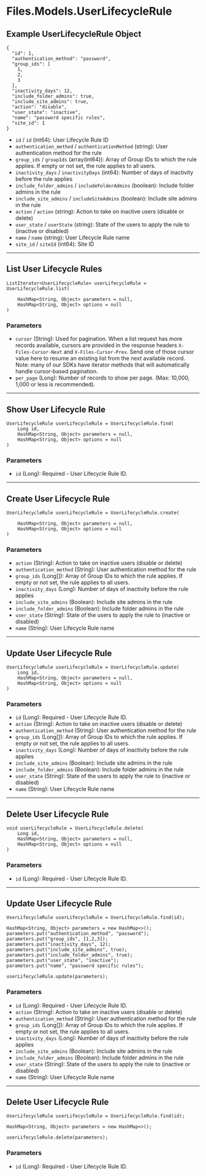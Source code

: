 # Files.Models.UserLifecycleRule

## Example UserLifecycleRule Object

```
{
  "id": 1,
  "authentication_method": "password",
  "group_ids": [
    1,
    2,
    3
  ],
  "inactivity_days": 12,
  "include_folder_admins": true,
  "include_site_admins": true,
  "action": "disable",
  "user_state": "inactive",
  "name": "password specific rules",
  "site_id": 1
}
```

* `id` / `id`  (int64): User Lifecycle Rule ID
* `authentication_method` / `authenticationMethod`  (string): User authentication method for the rule
* `group_ids` / `groupIds`  (array(int64)): Array of Group IDs to which the rule applies. If empty or not set, the rule applies to all users.
* `inactivity_days` / `inactivityDays`  (int64): Number of days of inactivity before the rule applies
* `include_folder_admins` / `includeFolderAdmins`  (boolean): Include folder admins in the rule
* `include_site_admins` / `includeSiteAdmins`  (boolean): Include site admins in the rule
* `action` / `action`  (string): Action to take on inactive users (disable or delete)
* `user_state` / `userState`  (string): State of the users to apply the rule to (inactive or disabled)
* `name` / `name`  (string): User Lifecycle Rule name
* `site_id` / `siteId`  (int64): Site ID


---

## List User Lifecycle Rules

```
ListIterator<UserLifecycleRule> userLifecycleRule = UserLifecycleRule.list(
    
    HashMap<String, Object> parameters = null,
    HashMap<String, Object> options = null
)
```

### Parameters

* `cursor` (String): Used for pagination.  When a list request has more records available, cursors are provided in the response headers `X-Files-Cursor-Next` and `X-Files-Cursor-Prev`.  Send one of those cursor value here to resume an existing list from the next available record.  Note: many of our SDKs have iterator methods that will automatically handle cursor-based pagination.
* `per_page` (Long): Number of records to show per page.  (Max: 10,000, 1,000 or less is recommended).


---

## Show User Lifecycle Rule

```
UserLifecycleRule userLifecycleRule = UserLifecycleRule.find(
    Long id, 
    HashMap<String, Object> parameters = null,
    HashMap<String, Object> options = null
)
```

### Parameters

* `id` (Long): Required - User Lifecycle Rule ID.


---

## Create User Lifecycle Rule

```
UserLifecycleRule userLifecycleRule = UserLifecycleRule.create(
    
    HashMap<String, Object> parameters = null,
    HashMap<String, Object> options = null
)
```

### Parameters

* `action` (String): Action to take on inactive users (disable or delete)
* `authentication_method` (String): User authentication method for the rule
* `group_ids` (Long[]): Array of Group IDs to which the rule applies. If empty or not set, the rule applies to all users.
* `inactivity_days` (Long): Number of days of inactivity before the rule applies
* `include_site_admins` (Boolean): Include site admins in the rule
* `include_folder_admins` (Boolean): Include folder admins in the rule
* `user_state` (String): State of the users to apply the rule to (inactive or disabled)
* `name` (String): User Lifecycle Rule name


---

## Update User Lifecycle Rule

```
UserLifecycleRule userLifecycleRule = UserLifecycleRule.update(
    Long id, 
    HashMap<String, Object> parameters = null,
    HashMap<String, Object> options = null
)
```

### Parameters

* `id` (Long): Required - User Lifecycle Rule ID.
* `action` (String): Action to take on inactive users (disable or delete)
* `authentication_method` (String): User authentication method for the rule
* `group_ids` (Long[]): Array of Group IDs to which the rule applies. If empty or not set, the rule applies to all users.
* `inactivity_days` (Long): Number of days of inactivity before the rule applies
* `include_site_admins` (Boolean): Include site admins in the rule
* `include_folder_admins` (Boolean): Include folder admins in the rule
* `user_state` (String): State of the users to apply the rule to (inactive or disabled)
* `name` (String): User Lifecycle Rule name


---

## Delete User Lifecycle Rule

```
void userLifecycleRule = UserLifecycleRule.delete(
    Long id, 
    HashMap<String, Object> parameters = null,
    HashMap<String, Object> options = null
)
```

### Parameters

* `id` (Long): Required - User Lifecycle Rule ID.


---

## Update User Lifecycle Rule

```
UserLifecycleRule userLifecycleRule = UserLifecycleRule.find(id);

HashMap<String, Object> parameters = new HashMap<>();
parameters.put("authentication_method", "password");
parameters.put("group_ids", [1,2,3]);
parameters.put("inactivity_days", 12);
parameters.put("include_site_admins", true);
parameters.put("include_folder_admins", true);
parameters.put("user_state", "inactive");
parameters.put("name", "password specific rules");

userLifecycleRule.update(parameters);
```

### Parameters

* `id` (Long): Required - User Lifecycle Rule ID.
* `action` (String): Action to take on inactive users (disable or delete)
* `authentication_method` (String): User authentication method for the rule
* `group_ids` (Long[]): Array of Group IDs to which the rule applies. If empty or not set, the rule applies to all users.
* `inactivity_days` (Long): Number of days of inactivity before the rule applies
* `include_site_admins` (Boolean): Include site admins in the rule
* `include_folder_admins` (Boolean): Include folder admins in the rule
* `user_state` (String): State of the users to apply the rule to (inactive or disabled)
* `name` (String): User Lifecycle Rule name


---

## Delete User Lifecycle Rule

```
UserLifecycleRule userLifecycleRule = UserLifecycleRule.find(id);

HashMap<String, Object> parameters = new HashMap<>();

userLifecycleRule.delete(parameters);
```

### Parameters

* `id` (Long): Required - User Lifecycle Rule ID.
